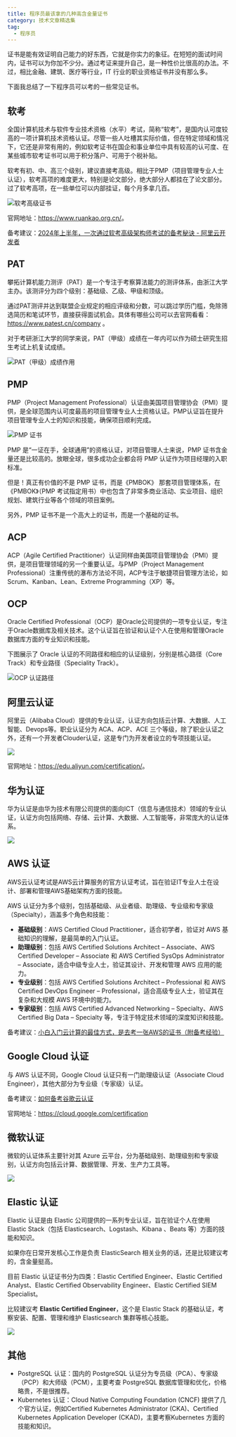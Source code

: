 ```yaml
---
title: 程序员最该拿的几种高含金量证书
category: 技术文章精选集
tag:
  - 程序员
---
```


证书是能有效证明自己能力的好东西，它就是你实力的象征。在短短的面试时间内，证书可以为你加不少分。通过考证来提升自己，是一种性价比很高的办法。不过，相比金融、建筑、医疗等行业，IT 行业的职业资格证书并没有那么多。

下面我总结了一下程序员可以考的一些常见证书。

## 软考

全国计算机技术与软件专业技术资格（水平）考试，简称“软考”，是国内认可度较高的一项计算机技术资格认证。尽管一些人吐槽其实际价值，但在特定领域和情况下，它还是非常有用的，例如软考证书在国企和事业单位中具有较高的认可度、在某些城市软考证书可以用于积分落户、可用于个税补贴。

软考有初、中、高三个级别，建议直接考高级。相比于PMP（项目管理专业人士认证），软考高项的难度更大，特别是论文部分，绝大部分人都挂在了论文部分。过了软考高项，在一些单位可以内部挂证，每个月多拿几百。

![软考高级证书](https://oss.javaguide.cn/github/javaguide/programmer-life/programmer-certification/ruankao-advanced-certification%20.jpg)

官网地址：<https://www.ruankao.org.cn/>。

备考建议：[2024年上半年，一次通过软考高级架构师考试的备考秘诀 - 阿里云开发者](https://mp.weixin.qq.com/s/9aUXHJ7dXgrHuT19jRhCnw)

## PAT

攀拓计算机能力测评（PAT）是一个专注于考察算法能力的测评体系，由浙江大学主办。该测评分为四个级别：基础级、乙级、甲级和顶级。

通过PAT测评并达到联盟企业规定的相应评级和分数，可以跳过学历门槛，免除筛选简历和笔试环节，直接获得面试机会。具体有哪些公司可以去官网看看：<https://www.patest.cn/company> 。

对于考研浙江大学的同学来说，PAT（甲级）成绩在一年内可以作为硕士研究生招生考试上机复试成绩。

![PAT（甲级）成绩作用](https://oss.javaguide.cn/github/javaguide/programmer-life/programmer-certification/pat-enterprise-alliance.png)

## PMP

PMP（Project Management Professional）认证由美国项目管理协会（PMI）提供，是全球范围内认可度最高的项目管理专业人士资格认证。PMP认证旨在提升项目管理专业人士的知识和技能，确保项目顺利完成。

![PMP 证书](https://oss.javaguide.cn/github/javaguide/programmer-life/programmer-certification/pmp-certification.png)

PMP 是“一证在手，全球通用”的资格认证，对项目管理人士来说，PMP 证书含金量还是比较高的。放眼全球，很多成功企业都会将 PMP 认证作为项目经理的入职标准。

但是！真正有价值的不是 PMP 证书，而是《PMBOK》 那套项目管理体系，在《PMBOK》（PMP 考试指定用书）中也包含了非常多商业活动、实业项目、组织规划、建筑行业等各个领域的项目案例。

另外，PMP 证书不是一个高大上的证书，而是一个基础的证书。

## ACP

ACP（Agile Certified Practitioner）认证同样由美国项目管理协会（PMI）提供，是项目管理领域的另一个重要认证。与PMP（Project Management Professional）注重传统的瀑布方法论不同，ACP专注于敏捷项目管理方法论，如Scrum、Kanban、Lean、Extreme Programming（XP）等。

## OCP

Oracle Certified Professional（OCP）是Oracle公司提供的一项专业认证，专注于Oracle数据库及相关技术。这个认证旨在验证和认证个人在使用和管理Oracle数据库方面的专业知识和技能。

下图展示了 Oracle 认证的不同路径和相应的认证级别，分别是核心路径（Core Track）和专业路径（Speciality Track）。

![OCP 认证路径](https://oss.javaguide.cn/github/javaguide/programmer-life/programmer-certification/oracle-certified-professional.jpg)

## 阿里云认证

阿里云（Alibaba Cloud）提供的专业认证，认证方向包括云计算、大数据、人工智能、Devops等。职业认证分为 ACA、ACP、ACE 三个等级，除了职业认证之外，还有一个开发者Clouder认证，这是专门为开发者设立的专项技能认证。

![](https://oss.javaguide.cn/github/javaguide/programmer-life/programmer-certification/aliyun-professional-certification.png)

官网地址：<https://edu.aliyun.com/certification/>。

## 华为认证

华为认证是由华为技术有限公司提供的面向ICT（信息与通信技术）领域的专业认证，认证方向包括网络、存储、云计算、大数据、人工智能等，非常庞大的认证体系。

![](https://oss.javaguide.cn/github/javaguide/programmer-life/programmer-certification/huawei-professional-certification.png)

## AWS 认证

AWS云认证考试是AWS云计算服务的官方认证考试，旨在验证IT专业人士在设计、部署和管理AWS基础架构方面的技能。

AWS 认证分为多个级别，包括基础级、从业者级、助理级、专业级和专家级（Specialty），涵盖多个角色和技能：

- **基础级别**：AWS Certified Cloud Practitioner，适合初学者，验证对 AWS 基础知识的理解，是最简单的入门认证。
- **助理级别**：包括 AWS Certified Solutions Architect – Associate、AWS Certified Developer – Associate 和 AWS Certified SysOps Administrator – Associate，适合中级专业人士，验证其设计、开发和管理 AWS 应用的能力。
- **专业级别**：包括 AWS Certified Solutions Architect – Professional 和 AWS Certified DevOps Engineer – Professional，适合高级专业人士，验证其在复杂和大规模 AWS 环境中的能力。
- **专家级别**：包括 AWS Certified Advanced Networking – Specialty、AWS Certified Big Data – Specialty 等，专注于特定技术领域的深度知识和技能。

备考建议：[小白入门云计算的最佳方式，是去考一张AWS的证书（附备考经验）](https://mp.weixin.qq.com/s/xAqNOnfZ05GDRuUbAiMHIA)

## Google Cloud 认证

与 AWS 认证不同，Google Cloud 认证只有一门助理级认证（Associate Cloud Engineer），其他大部分为专业级（专家级）认证。

备考建议：[如何备考谷歌云认证](https://mp.weixin.qq.com/s/Vw5LGPI_akA7TQl1FMygWw)

官网地址：<https://cloud.google.com/certification>

## 微软认证

微软的认证体系主要针对其 Azure 云平台，分为基础级别、助理级别和专家级别，认证方向包括云计算、数据管理、开发、生产力工具等。

![](https://oss.javaguide.cn/github/javaguide/programmer-life/programmer-certification/microsoft-certification.png)

## Elastic 认证

Elastic 认证是由 Elastic 公司提供的一系列专业认证，旨在验证个人在使用 Elastic Stack（包括 Elasticsearch、Logstash、Kibana 、Beats 等）方面的技能和知识。

如果你在日常开发核心工作是负责 ElasticSearch 相关业务的话，还是比较建议考的，含金量挺高。

目前 Elastic 认证证书分为四类：Elastic Certified Engineer、Elastic Certified Analyst、Elastic Certified Observability Engineer、Elastic Certified SIEM Specialist。

比较建议考 **Elastic Certified Engineer**，这个是 Elastic Stack 的基础认证，考察安装、配置、管理和维护 Elasticsearch 集群等核心技能。

![](https://oss.javaguide.cn/github/javaguide/programmer-life/programmer-certification/elastic-certified-engineer-certification.png)

## 其他

- PostgreSQL 认证：国内的 PostgreSQL 认证分为专员级（PCA）、专家级（PCP）和大师级（PCM），主要考查 PostgreSQL 数据库管理和优化，价格略贵，不是很推荐。
- Kubernetes 认证：Cloud Native Computing Foundation (CNCF) 提供了几个官方认证，例如Certified Kubernetes Administrator (CKA)、Certified Kubernetes Application Developer (CKAD)，主要考察Kubernetes 方面的技能和知识。

